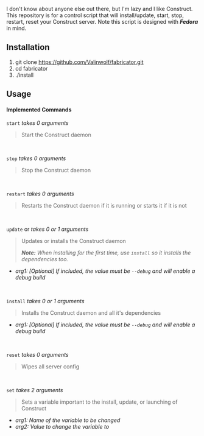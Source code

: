 I don't know about anyone else out there, but I'm lazy and I like Construct. This repository is for a control script that will install/update, start, stop, restart, reset your Construct server. Note this script is designed with ***Fedora*** in mind.

## Installation
1. git clone https://github.com/Valinwolf/fabricator.git
2. cd fabricator
3. ./install

## Usage
#### Implemented Commands
`start` _takes 0 arguments_
>Start the Construct daemon

 

`stop` _takes 0 arguments_
>Stop the Construct daemon

 

`restart` _takes 0 arguments_
>Restarts the Construct daemon if it is running or starts it if it is not

 

`update` or _takes 0 or 1 arguments_
>Updates or installs the Construct daemon
>
>_**Note:** When installing for the first time, use `install` so it installs the dependencies too._

 - _arg1: \[Optional] If included, the value must be `--debug` and will enable a debug build_

 

`install` _takes 0 or 1 arguments_
>Installs the Construct daemon and all it's dependencies

 - _arg1: \[Optional] If included, the value must be `--debug` and will enable a debug build_

 

`reset` _takes 0 arguments_
>Wipes all server config

 

`set` _takes 2 arguments_
>Sets a variable important to the install, update, or launching of Construct

 - _arg1: Name of the variable to be changed_
 - _arg2: Value to change the variable to_
